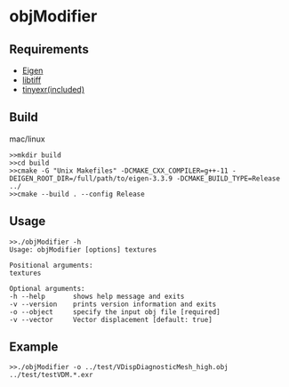 # objModifier

## Requirements

* [Eigen](https://eigen.tuxfamily.org/index.php?title=Main_Page)
* [libtiff](http://www.libtiff.org)
* [tinyexr(included)](https://github.com/syoyo/tinyexr)

## Build

mac/linux
```
>>mkdir build
>>cd build
>>cmake -G "Unix Makefiles" -DCMAKE_CXX_COMPILER=g++-11 -DEIGEN_ROOT_DIR=/full/path/to/eigen-3.3.9 -DCMAKE_BUILD_TYPE=Release ../
>>cmake --build . --config Release
```

## Usage

```
>>./objModifier -h
Usage: objModifier [options] textures 

Positional arguments:
textures     

Optional arguments:
-h --help       shows help message and exits
-v --version    prints version information and exits
-o --object     specify the input obj file [required]
-v --vector     Vector displacement [default: true]
```

## Example
```
>>./objModifier -o ../test/VDispDiagnosticMesh_high.obj ../test/testVDM.*.exr
```
